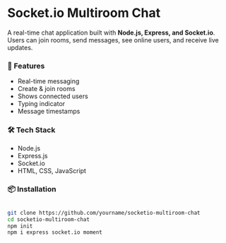 # Socket.io Multiroom Chat

A real-time chat application built with **Node.js, Express, and Socket.io**.
Users can join rooms, send messages, see online users, and receive live updates.

### 🚀 Features
- Real-time messaging
- Create & join rooms
- Shows connected users
- Typing indicator
- Message timestamps

### 🛠 Tech Stack
- Node.js
- Express.js
- Socket.io
- HTML, CSS, JavaScript

### 📦 Installation
```bash

git clone https://github.com/yourname/socketio-multiroom-chat
cd socketio-multiroom-chat
npm init
npm i express socket.io moment
